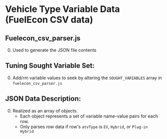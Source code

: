 
# Vehicle Type Variable Data (FuelEcon CSV data)

## Fuelecon_csv_parser.js
  0. Used to generate the JSON file contents

## Tuning Sought Variable Set:
  0. Add/rm variable values to seek by altering the `SOUGHT_VARIABLES` array in `fuelecon_csv_parser.js`

## JSON Data Description:
  0. Realized as an array of objects. 
     * Each object represents a set of variable name-value pairs for each row.
     * Only parses row data if row's `atvType` is `EV`, `Hybrid`, or `Plug-in Hybrid`
